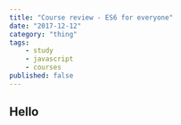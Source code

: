 ```yaml
---
title: "Course review - ES6 for everyone"
date: "2017-12-12"
category: "thing"
tags:
    - study
    - javascript
    - courses
published: false
---
```


## Hello
